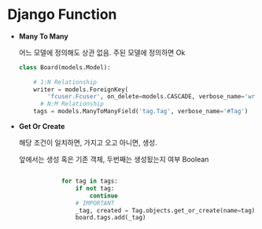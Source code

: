 # Django Function



- **Many To Many** 

  어느 모델에 정의해도 상관 없음. 주된 모델에 정의하면 Ok

  ```python
  class Board(models.Model):
      
      # 1:N Relationship
      writer = models.ForeignKey(
          'fcuser.Fcuser', on_delete=models.CASCADE, verbose_name='writer')
  		# N:M Relationship
      tags = models.ManyToManyField('tag.Tag', verbose_name='#Tag')
  
  
  ```

  

- **Get Or Create**

  해당 조건이 일치하면, 가지고 오고 아니면, 생성. 

  앞에서는 생성 혹은 기존 객체, 두번째는 생성됬는지 여부 Boolean

  ```python
  
              for tag in tags:
                  if not tag:
                      continue
                  # IMPORTANT
                  _tag, created = Tag.objects.get_or_create(name=tag)
                  board.tags.add(_tag)
  
  ```











